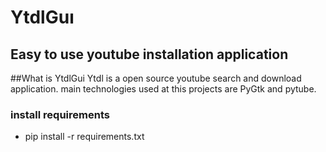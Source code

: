 # YtdlGuı
## Easy to use youtube installation application

##What is YtdlGui
Ytdl is a open source youtube search and download application.
main technologies used at this projects are PyGtk and pytube.

### install requirements
- pip install -r requirements.txt
